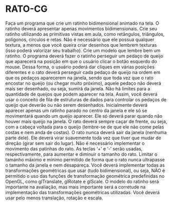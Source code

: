 # RATO-CG

Faça um programa que crie um ratinho bidimensional animado na tela. O ratinho deverá
apresentar apenas movimentos bidimensionais. Crie seu ratinho utilizando as primitivas
vistas em aula, como retângulos, triângulos, polígonos, círculos e retas. Não é
necessário que ele possua qualquer textura, a menos que você queira criar desenhos que
lembrem texturas (isso poderá valorizar seu trabalho). Crie um modelo que lembre bem
um ratinho. O programa deverá fazer o ratinho perseguir um pedaço de queijo que
aparecerá na posição em que o usuário clicar o botão esquerdo do mouse. Dessa forma,
o usuário poderá dar cliques em várias posições diferentes e o rato deverá perseguir
cada pedaço de queijo na ordem em que os pedaços aparecerem na janela, sendo que
toda vez que o rato encostar no queijo (ou chegar muito próximo), aquele pedaço não
deverá mais ser desenhado, ou seja, sumirá da janela. Não há limites para a quantidade
de queijos que podem aparecer na tela. Assim, você deverá usar o conceito de fila de
estruturas de dados para controlar os pedaços de queijo que deverão ou não serem
desenhados.
Inicialmente deverá aparecer apenas um ratinho parado no centro da janela e ele
só se movimentará quando um queijo aparecer. Ele só deverá parar quando não houver
mais queijo na janela. O rato deverá sempre caçar de frente, ou seja, com a cabeça
voltada para o queijo (lembre-se de que ele não come pelas costas e nem anda de
costas). O rato nunca deverá sair da janela (nenhuma parte dele). Ele deverá virar
suavemente toda vez que tiver que mudar de direção (girar sem sair do lugar). Não é
necessário implementar o movimento das patinhas do rato. As teclas ‘+’ e ‘-’ serão
usadas, respectivamente, para aumentar e diminuir o tamanho do rato. Limitar o
tamanho máximo e mínimo permitido de forma que o rato nunca ultrapasse o tamanho
da janela e nem desapareça. Você deverá implementar todas as transformações
geométricas que usar (tudo bidimensional), ou seja, NÃO é permitido o uso das
funções de transformação geométrica predefinidas no OpenGL, como glTranslate,
glRotate e glScale.
O modelo do ratinho será importante na avaliação, mas mais importante será a
corretude na implementação das transformações geométricas utilizadas. Você deverá
usar pelo menos translação, rotação e escala.
